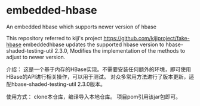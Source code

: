 # embedded-hbase
An embedded hbase which supports newer version of hbase 

This repository referred to kiji's project https://github.com/kijiproject/fake-hbase
embeddedhbase updates the supported hbase version to hbase-shaded-testing-util 2.3.0, Modifies the implementation of the methods to adjust to newer version.

介绍：
这是一个基于内存的HBase实现。不需要安装任何额外的环境，即可使用HBase的API进行相关操作，可以用于测试。
对众多常用方法进行了版本更新，适配hbase-shaded-testing-util 2.3.0版本。

使用方式：
clone本仓库，编译导入本地仓库。
项目pom引用该jar包即可。
